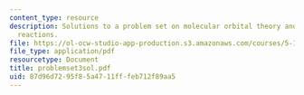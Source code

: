 ```yaml
---
content_type: resource
description: Solutions to a problem set on molecular orbital theory and pericyclic
  reactions.
file: https://ol-ocw-studio-app-production.s3.amazonaws.com/courses/5-13-organic-chemistry-ii-fall-2003/87d96d7295f85a4711fffeb712f89aa5_problemset3sol.pdf
file_type: application/pdf
resourcetype: Document
title: problemset3sol.pdf
uid: 87d96d72-95f8-5a47-11ff-feb712f89aa5
---
```

